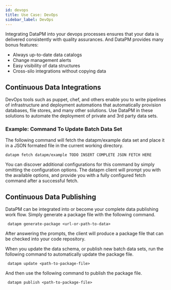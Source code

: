 ```yaml
---
id: devops
title: Use Case: DevOps
sidebar_label: DevOps
---
```


Integrating DataPM into your devops processes ensures that your data is delivered consistently with quality assurances. And DataPM provides many bonus features:

* Always up-to-date data catalogs
* Change management alerts
* Easy visibility of data structures
* Cross-silo integrations without copying data

## Continuous Data Integrations

DevOps tools such as puppet, chef, and others enable you to write pipelines of infrastructure and deployment automations that automatically provision databases, file stores, and many other solutions. Use DataPM in these solutions to automate the deployment of private and 3rd party data sets. 

### Example: Command To Update Batch Data Set

The following command will fetch the datapm/example data set and place it in a JSON formated file in the current working directory.

``` datapm fetch datapm/example TODO INSERT COMPLETE JSON FETCH HERE ```

 You can discover additional configurations for this command by simply omitting the configuration options. The datapm client will prompt you with the available options, and provide you with a fully configured fetch command after a successful fetch. 


## Continuous Data Publishing

DataPM can be integrated into or become your complete data publishing work flow. Simply generate a package file with the following command. 

``` datapm generate-package <url-or-path-to-data>```

After answering the prompts, the client will produce a package file that can be checked into your code repository. 

When you update the data schema, or publish new batch data sets, run the following command to automatically update the package file. 

``` datapm update <path-to-package-file>```

And then use the following command to publish the package file. 

``` datapm publish <path-to-package-file>```











